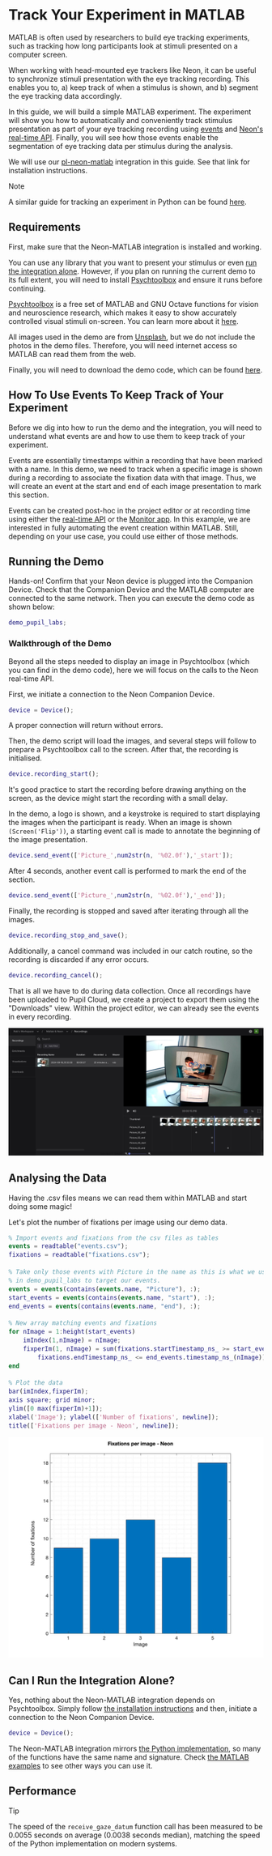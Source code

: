 # Track Your Experiment in MATLAB

MATLAB is often used by researchers to build eye tracking experiments, such as tracking how long participants look at stimuli presented on a computer screen.

When working with head-mounted eye trackers like Neon, it can be useful to synchronize stimuli presentation with the eye tracking recording. This enables you to, a) keep track of when a stimulus is shown, and b) segment the eye tracking data accordingly.

In this guide, we will build a simple MATLAB experiment. The experiment will show you how to automatically and conveniently track stimulus presentation as part of your eye tracking recording using [events](https://docs.pupil-labs.com/neon/data-collection/events/) and [Neon's real-time API](https://docs.pupil-labs.com/neon/real-time-api/tutorials/). Finally, you will see how those events enable the segmentation of eye tracking data per stimulus during the analysis.

We will use our [pl-neon-matlab](https://github.com/pupil-labs/pl-neon-matlab) integration in this guide. See that link for installation instructions.

> [!NOTE]  
> A similar guide for tracking an experiment in Python can be found [here](https://pupil-labs.github.io/pl-realtime-api/dev/cookbook/track-your-experiment-progress-using-events/).


## Requirements

First, make sure that the Neon-MATLAB integration is installed and working.

You can use any library that you want to present your stimulus or even [run the integration alone](#can-i-run-the-integration-alone?). However, if you plan on running the current demo to its full extent, you will need to install [Psychtoolbox](http://www.psychtoolbox.org/download.html) and ensure it runs before continuing.

[Psychtoolbox](http://www.psychtoolbox.org/) is a free set of MATLAB and GNU Octave functions for vision and neuroscience research, which makes it easy to show accurately controlled visual stimuli on-screen. You can learn more about it [here](http://www.psychtoolbox.org/).

All images used in the demo are from [Unsplash](https://unsplash.com/), but we do not include the photos in the demo files. Therefore, you will need internet access so MATLAB can read them from the web.

Finally, you will need to download the demo code, which can be found [here](https://github.com/pupil-labs/pl-neon-matlab/blob/main/matlab/examples/demo_pupil_labs.m).

## How To Use Events To Keep Track of Your Experiment

Before we dig into how to run the demo and the integration, you will need to understand what events are and how to use them to keep track of your experiment.

Events are essentially timestamps within a recording that have been marked with a name. In this demo, we need to track when a specific image is shown during a recording to associate the fixation data with that image. Thus, we will create an event at the start and end of each image presentation to mark this section.

Events can be created post-hoc in the project editor or at recording time using either the [real-time API](https://pupil-labs.github.io/pl-realtime-api/dev/methods/simple/remote-control/#save-events) or the [Monitor app](https://docs.pupil-labs.com/neon/data-collection/monitor-app/). In this example, we are interested in fully automating the event creation within MATLAB. Still, depending on your use case, you could use either of those methods.

## Running the Demo

Hands-on!
Confirm that your Neon device is plugged into the Companion Device.
Check that the Companion Device and the MATLAB computer are connected to the same network.
Then you can execute the demo code as shown below:

```matlab
demo_pupil_labs;
```

### Walkthrough of the Demo

Beyond all the steps needed to display an image in Psychtoolbox (which you can find in the demo code), here we will focus on the calls to the Neon real-time API.

First, we initiate a connection to the Neon Companion Device.

```matlab
device = Device();
```

A proper connection will return without errors.

Then, the demo script will load the images, and several steps will follow to prepare a Psychtoolbox call to the screen. After that, the recording is initialised.

```matlab
device.recording_start();
```

It's good practice to start the recording before drawing anything on the screen, as the device might start the recording with a small delay.

In the demo, a logo is shown, and a keystroke is required to start displaying the images when the participant is ready. When an image is shown `(Screen('Flip'))`, a starting event call is made to annotate the beginning of the image presentation.

```matlab
device.send_event(['Picture_',num2str(n, '%02.0f'),'_start']);
```

After 4 seconds, another event call is performed to mark the end of the section.

```matlab
device.send_event(['Picture_',num2str(n, '%02.0f'),'_end']);
```

Finally, the recording is stopped and saved after iterating through all the images.

```matlab
device.recording_stop_and_save();
```

Additionally, a cancel command was included in our catch routine, so the recording is discarded if any error occurs.

```matlab
device.recording_cancel();
```

That is all we have to do during data collection. Once all recordings have been uploaded to Pupil Cloud, we create a
project to export them using the "Downloads" view. Within the project editor, we can already see the events in every recording.

![Screenshot Pupil Cloud](./assets/screenshot-matlab-neon-cloud.webp)

## Analysing the Data

Having the .csv files means we can read them within MATLAB and start doing some magic!

Let's plot the number of fixations per image using our demo data.

```matlab
% Import events and fixations from the csv files as tables
events = readtable("events.csv");
fixations = readtable("fixations.csv");

% Take only those events with Picture in the name as this is what we used
% in demo_pupil_labs to target our events.
events = events(contains(events.name, "Picture"), :);
start_events = events(contains(events.name, "start"), :);
end_events = events(contains(events.name, "end"), :);

% New array matching events and fixations
for nImage = 1:height(start_events)
    imIndex(1,nImage) = nImage;
    fixperIm(1, nImage) = sum(fixations.startTimestamp_ns_ >= start_events.timestamp_ns_(nImage) &...
        fixations.endTimestamp_ns_ <= end_events.timestamp_ns_(nImage));
end

% Plot the data
bar(imIndex,fixperIm);
axis square; grid minor;
ylim([0 max(fixperIm)+1]);
xlabel('Image'); ylabel(['Number of fixations', newline]);
title(['Fixations per image - Neon', newline]);
```

![Barplot in Matlab](./assets/barplot-matlab-neon-cloud.webp)

## Can I Run the Integration Alone?

Yes, nothing about the Neon-MATLAB integration depends on Psychtoolbox. Simply follow [the installation instructions](https://github.com/pupil-labs/pl-neon-matlab) and then, initiate a connection to the Neon Companion Device.

```matlab
device = Device();
```

The Neon-MATLAB integration mirrors [the Python implementation](https://pupil-labs.github.io/pl-realtime-api/dev/), so many of the functions have the same name and signature. Check [the MATLAB examples](https://github.com/pupil-labs/pl-neon-matlab/tree/main/matlab/examples) to see other ways you can use it.

## Performance

> [!TIP]
> The speed of the `receive_gaze_datum` function call has been measured to be 0.0055 seconds on average (0.0038 seconds median), matching the speed of the Python implementation on modern systems.

